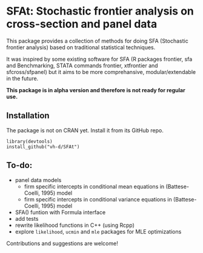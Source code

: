 SFAt: Stochastic frontier analysis on cross-section and panel data
==================================================================

This package provides a collection of methods for doing SFA (Stochastic frontier analysis) based on traditional statistical techniques.

It was inspired by some existing software for SFA (R packages frontier, sfa and Benchmarking, STATA commands frontier, xtfrontier and sfcross/sfpanel) but it aims to be more comprehansive, modular/extendable in the future. 

**This package is in alpha version and therefore is not ready for regular use.**

Installation
------------

The package is not on CRAN yet. Install it from its GitHub repo.

```{r}
library(devtools)
install_github("vh-d/SFAt")
```

To-do:
------

- panel data models
    - firm specific intercepts in conditional mean equations in (Battese-Coelli, 1995) model
    - firm specific intercepts in conditional variance equations in (Battese-Coelli, 1995) model
- SFA() funtion with Formula interface 
- add tests
- rewrite likelihood functions in C++ (using Rcpp)
- explore `likelihood`, `ucmin` and `mle` packages for MLE optimizations  


Contributions and suggestions are welcome!